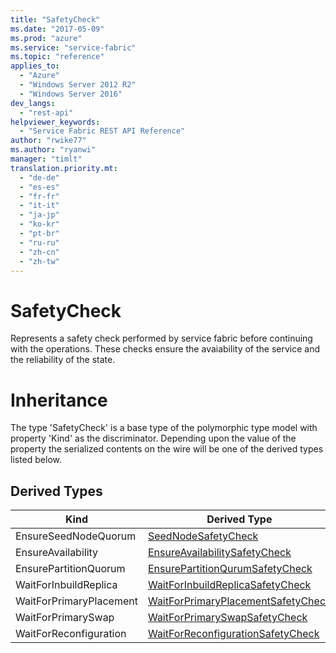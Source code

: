 ```yaml
---
title: "SafetyCheck"
ms.date: "2017-05-09"
ms.prod: "azure"
ms.service: "service-fabric"
ms.topic: "reference"
applies_to: 
  - "Azure"
  - "Windows Server 2012 R2"
  - "Windows Server 2016"
dev_langs: 
  - "rest-api"
helpviewer_keywords: 
  - "Service Fabric REST API Reference"
author: "rwike77"
ms.author: "ryanwi"
manager: "timlt"
translation.priority.mt: 
  - "de-de"
  - "es-es"
  - "fr-fr"
  - "it-it"
  - "ja-jp"
  - "ko-kr"
  - "pt-br"
  - "ru-ru"
  - "zh-cn"
  - "zh-tw"
---
```

# SafetyCheck

Represents a safety check performed by service fabric before continuing with the operations. These checks ensure the avaiability of the service and the reliability of the state.
# Inheritance

The type 'SafetyCheck' is a base type of the polymorphic type model with property 'Kind' as the discriminator.
Depending upon the value of the property the serialized contents on the wire will be one of the derived types listed below.
## Derived Types

| Kind | Derived Type |
| --- | --- | 
| EnsureSeedNodeQuorum | [SeedNodeSafetyCheck](sfclient-v56-model-seednodesafetycheck.md) |
| EnsureAvailability | [EnsureAvailabilitySafetyCheck](sfclient-v56-model-ensureavailabilitysafetycheck.md) |
| EnsurePartitionQuorum | [EnsurePartitionQurumSafetyCheck](sfclient-v56-model-ensurepartitionqurumsafetycheck.md) |
| WaitForInbuildReplica | [WaitForInbuildReplicaSafetyCheck](sfclient-v56-model-waitforinbuildreplicasafetycheck.md) |
| WaitForPrimaryPlacement | [WaitForPrimaryPlacementSafetyCheck](sfclient-v56-model-waitforprimaryplacementsafetycheck.md) |
| WaitForPrimarySwap | [WaitForPrimarySwapSafetyCheck](sfclient-v56-model-waitforprimaryswapsafetycheck.md) |
| WaitForReconfiguration | [WaitForReconfigurationSafetyCheck](sfclient-v56-model-waitforreconfigurationsafetycheck.md) |


